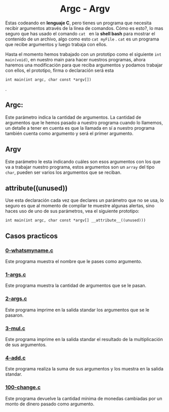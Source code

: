 <h1 style="text-align: center">
Argc - Argv
</h1>

Estas codeando en <b>lenguaje C</b>, pero tienes un programa que necesita recibir argumentos através de la línea de comandos. Cómo es esto?, lo mas seguro que has usado el comando `cat ` en la  <b>shell bash</b> para mostrar el contenido de un archivo, algo como esto `cat myFile` . `cat` es un programa que recibe  argumentos y luego trabaja con ellos.

Hasta el momento hemos trabajado con un prototipo como el siguiente `int main(void)`, en nuestro main para hacer nuestros programas, ahora haremos una modificación para que reciba argumentos y podamos trabajar con ellos, el prototipo, firma o declaración será esta <pre>`int main(int argc, char const *argv[])`</pre>.

## Argc:
Este parámetro indica la cantidad de argumentos. La cantidad de argumentos que le hemos pasado a nuestro programa cuando lo llamemos, un detalle a tener en cuenta es que la llamada en sí a nuestro programa también cuenta como argumento y será el primer argumento.

## Argv
Este parámetro le esta indicando cuáles son esos argumentos con los que va a trabajar  nuestro programa, estos argumentos son un `array` del tipo `char`, pueden ser varios los argumentos que se reciban.

## ______attribute______((unused))</h2>
Use esta declaración cada vez que declares un parámetro que no se usa, lo seguro es que al momento de compilar te muestre algunas alertas, sino haces uso de uno de sus parámetros, vea el siguiente prototipo:

`int main(int argc, char const *argv[] __attribute__((unused)))`

## Casos practicos

### [0-whatsmyname.c](./0-whatsmyname.c "0-whatsmyname.c")
Este programa muestra el nombre que le pases como argumento.

### [1-args.c](./1-args.c "1-args.c")
Este programa muestra la cantidad de argumentos que se le pasan.

### [2-args.c](./2-args.c "2-args.c")
Este programa imprime en la salida standar los argumentos que se le pasaron.

### [3-mul.c](./3-mul.c "3-mul.c")
Este programa imprime en la salida standar el resultado de la multiplicación de sus argumentos.

### [4-add.c](./4-add.c "4-add.c")
Este programa realiza la suma de sus argumentos y los muestra en la salida standar.

### [100-change.c](./100-change.c "100-change.c")
Este programa devuelve la cantidad mínima de monedas cambiadas por un monto de dinero pasado como argumento.


